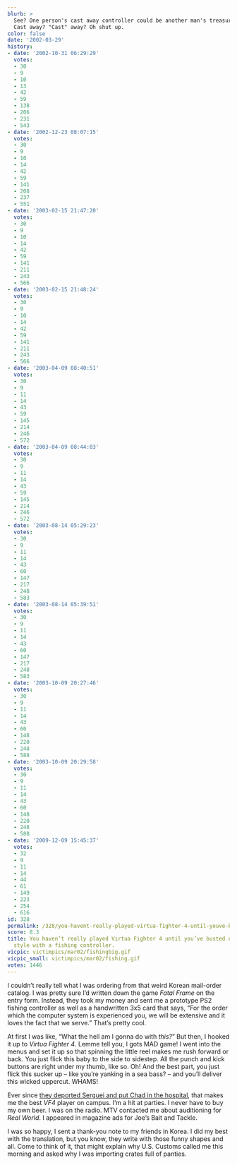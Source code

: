 ```yaml
---
blurb: >
  See? One person's cast away controller could be another man's treasure! Get it?
  Cast away? "Cast" away? Oh shut up.
color: false
date: '2002-03-29'
history:
- date: '2002-10-31 06:29:29'
  votes:
  - 30
  - 9
  - 10
  - 13
  - 42
  - 59
  - 138
  - 206
  - 231
  - 543
- date: '2002-12-23 08:07:15'
  votes:
  - 30
  - 9
  - 10
  - 14
  - 42
  - 59
  - 141
  - 208
  - 237
  - 551
- date: '2003-02-15 21:47:20'
  votes:
  - 30
  - 9
  - 10
  - 14
  - 42
  - 59
  - 141
  - 211
  - 243
  - 566
- date: '2003-02-15 21:48:24'
  votes:
  - 30
  - 9
  - 10
  - 14
  - 42
  - 59
  - 141
  - 211
  - 243
  - 566
- date: '2003-04-09 08:40:51'
  votes:
  - 30
  - 9
  - 11
  - 14
  - 43
  - 59
  - 145
  - 214
  - 246
  - 572
- date: '2003-04-09 08:44:03'
  votes:
  - 30
  - 9
  - 11
  - 14
  - 43
  - 59
  - 145
  - 214
  - 246
  - 572
- date: '2003-08-14 05:29:23'
  votes:
  - 30
  - 9
  - 11
  - 14
  - 43
  - 60
  - 147
  - 217
  - 248
  - 583
- date: '2003-08-14 05:39:51'
  votes:
  - 30
  - 9
  - 11
  - 14
  - 43
  - 60
  - 147
  - 217
  - 248
  - 583
- date: '2003-10-09 20:27:46'
  votes:
  - 30
  - 9
  - 11
  - 14
  - 43
  - 60
  - 148
  - 220
  - 248
  - 588
- date: '2003-10-09 20:29:58'
  votes:
  - 30
  - 9
  - 11
  - 14
  - 43
  - 60
  - 148
  - 220
  - 248
  - 588
- date: '2009-12-09 15:45:37'
  votes:
  - 32
  - 9
  - 11
  - 14
  - 44
  - 61
  - 149
  - 223
  - 254
  - 616
id: 328
permalink: /328/you-havent-really-played-virtua-fighter-4-until-youve-busted-out-the-shaolin-style-with-a-fishing-controller/
score: 8.3
title: You haven’t really played Virtua Fighter 4 until you’ve busted out the Shaolin
  style with a fishing controller.
vicpic: victimpics/mar02/fishingbig.gif
vicpic_small: victimpics/mar02/fishing.gif
votes: 1446
---
```


I couldn’t really tell what I was ordering from that weird Korean
mail-order catalog. I was pretty sure I’d written down the game *Fatal
Frame* on the entry form. Instead, they took my money and sent me a
prototype PS2 fishing controller as well as a handwritten 3x5 card that
says, “For the order which the computer system is experienced you, we
will be extensive and it loves the fact that we serve.” That’s pretty
cool.

At first I was like, “What the hell am I gonna do with *this?*” But
then, I hooked it up to *Virtua Fighter 4*. Lemme tell you, I gots MAD
game! I went into the menus and set it up so that spinning the little
reel makes me rush forward or back. You just flick this baby to the side
to sidestep. All the punch and kick buttons are right under my thumb,
like so. Oh! And the best part, you just flick this sucker up – like
you’re yanking in a sea bass? – and you’ll deliver this wicked uppercut.
WHAMS!

Ever since [they deported Serguei and put Chad in the
hospital](@/victim/319.md), that makes me the best *VF4* player on
campus. I’m a hit at parties. I never have to buy my own beer. I was on
the radio. MTV contacted me about auditioning for *Real World*. I
appeared in magazine ads for Joe’s Bait and Tackle.

I was so happy, I sent a thank-you note to my friends in Korea. I did my
best with the translation, but you know, they write with those funny
shapes and all. Come to think of it, that might explain why U.S. Customs
called me this morning and asked why I was importing crates full of
panties.